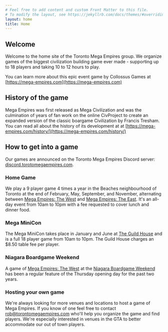 ```yaml
---
# Feel free to add content and custom Front Matter to this file.
# To modify the layout, see https://jekyllrb.com/docs/themes/#overriding-theme-defaults
layout: home
title: Home
---
```


## Welcome

Welcome to the home site of the Toronto Mega Empires group. We organize games of the biggest civilization building game ever made - supporting up to 18 players and taking 10 to 12 hours to play.

You can learn more about this epic event game by Collossus Games at [https://mega-empires.com](https://mega-empires.com)

## History of the game

Mega Empires was first released as Mega Civilization and was the culmination of years of fan work on the online CivProject to create an expanded version of the classic boargame Civilization by Francis Tresham. You can read all about the history of its development at at [https://mega-empires.com/history/](https://mega-empires.com/history/)

## How to get into a game

Our games are announced on the Toronto Mega Empires Discord server: [discord.torotomegaempires.com](https://discord.torontomegaempires.com).

### Home Game
We play a 9 player game 4 times a year in the Beaches neighbourhood of Toronto at the end of February, May, September, and November, alternating between [Mega Empires: The West](https://boardgamegeek.com/boardgame/267304/mega-empires-the-west) and [Mega Empires: The East](https://boardgamegeek.com/boardgame/338980/mega-empires-the-east). It's an all-day event from 10am to 10pm with a fee requested to cover lunch and dinner food. 

### Mega MiniCon

The Mega MiniCon takes place in January and June at [The Guild House](https://theguildhouse.ca) and is a full 18 player game from 10am to 10pm. The Guild House charges an $8.50 table fee per player.

### Niagara Boardgame Weekend

A game of [Mega Empires: The West](https://boardgamegeek.com/boardgame/267304/mega-empires-the-west) at the [Niagara Boardgame Weekend](https://www.niagaraboardgaming.com) has been a regular feature of the Thursday opening day for the past two years.

### Hosting your own game

We're always looking for more venues and locations to host a game of Mega Empires. If you know of one feel free to contact [rob@torontomegaempires.com](mailto:rob@torontomegaempires.com) who'll help you organize the game and find players. We're especially interested in venues in the GTA to better accommodate our out of town players.
